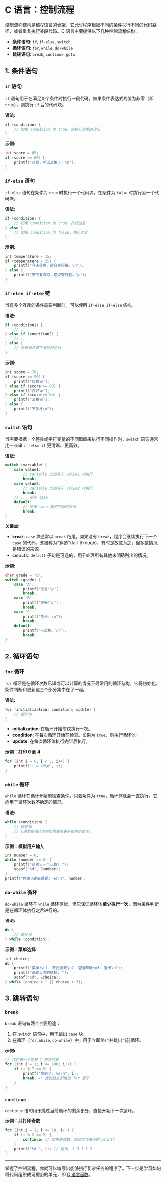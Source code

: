 # C 语言：控制流程

控制流程结构是编程语言的骨架，它允许程序根据不同的条件执行不同的代码路径，或者重复执行某段代码。C 语言主要提供以下几种控制流程结构：

- **条件语句**: `if`, `if-else`, `switch`
- **循环语句**: `for`, `while`, `do-while`
- **跳转语句**: `break`, `continue`, `goto`

## 1. 条件语句

### `if` 语句

`if` 语句用于在满足某个条件时执行一段代码。如果条件表达式的值为非零（即 `true`），则执行 `if` 后的代码块。

**语法:**
```c
if (condition) {
    // 如果 condition 为 true，则执行这里的代码
}
```

**示例:**
```c
int score = 85;
if (score >= 60) {
    printf("恭喜，考试及格了！\n");
}
```

### `if-else` 语句

`if-else` 语句在条件为 `true` 时执行一个代码块，在条件为 `false` 时执行另一个代码块。

**语法:**
```c
if (condition) {
    // 如果 condition 为 true，执行这里
} else {
    // 如果 condition 为 false，执行这里
}
```

**示例:**
```c
int temperature = 15;
if (temperature > 25) {
    printf("今天很热，适合穿短袖。\n");
} else {
    printf("天气有点凉，建议穿外套。\n");
}
```

### `if-else if-else` 链

当有多个互斥的条件需要判断时，可以使用 `if-else if-else` 结构。

**语法:**
```c
if (condition1) {
    // ...
} else if (condition2) {
    // ...
} else {
    // 所有条件都不满足时执行
}
```

**示例:**
```c
int score = 78;
if (score >= 90) {
    printf("优秀\n");
} else if (score >= 80) {
    printf("良好\n");
} else if (score >= 60) {
    printf("及格\n");
} else {
    printf("不及格\n");
}
```

### `switch` 语句

当需要根据一个整数或字符变量的不同取值来执行不同操作时，`switch` 语句通常比一长串 `if-else if` 更清晰、更高效。

**语法:**
```c
switch (variable) {
    case value1:
        // variable 的值等于 value1 时执行
        break;
    case value2:
        // variable 的值等于 value2 时执行
        break;
    // ... 更多 case
    default:
        // 所有 case 都不匹配时执行
        break;
}
```
**关键点**:
- **`break`**: `case` 块通常以 `break` 结尾。如果没有 `break`，程序会继续执行下一个 `case` 的代码，这被称为"穿透"(fall-through)，有时是故意为之，但多数情况是错误的来源。
- **`default`**: `default` 子句是可选的，用于处理所有其他未明确列出的情况。

**示例:**
```c
char grade = 'B';
switch (grade) {
    case 'A':
        printf("优秀!\n");
        break;
    case 'B':
        printf("良好!\n");
        break;
    case 'C':
        printf("及格。\n");
        break;
    default:
        printf("不及格。\n");
        break;
}
```

## 2. 循环语句

### `for` 循环

`for` 循环是在循环次数已知或可以计算的情况下最常用的循环结构。它将初始化、条件判断和更新这三个部分集中在了一起。

**语法:**
```c
for (initialization; condition; update) {
    // 循环体
}
```
- **initialization**: 在循环开始前仅执行一次。
- **condition**: 在每次循环开始前检查。如果为 `true`，则执行循环体。
- **update**: 在每次循环体执行完毕后执行。

**示例：打印 0 到 4**
```c
for (int i = 0; i < 5; i++) {
    printf("i = %d\n", i);
}
```

### `while` 循环

`while` 循环在循环开始前检查条件。只要条件为 `true`，循环体就会一直执行。它适用于循环次数不确定的情况。

**语法:**
```c
while (condition) {
    // 循环体
    // (通常在循环体内部需要有更新条件的操作)
}
```

**示例：模拟用户输入**
```c
int number = 0;
while (number <= 0) {
    printf("请输入一个正数: ");
    scanf("%d", &number);
}
printf("你输入的正数是: %d\n", number);
```

### `do-while` 循环

`do-while` 循环与 `while` 循环类似，但它保证循环体**至少执行一次**，因为条件判断是在循环体执行之后进行的。

**语法:**
```c
do {
    // 循环体
} while (condition);
```

**示例：菜单选择**
```c
int choice;
do {
    printf("菜单:\n1. 开始游戏\n2. 查看帮助\n3. 退出\n");
    printf("请输入你的选择: ");
    scanf("%d", &choice);
} while (choice < 1 || choice > 3);
```

## 3. 跳转语句

### `break`

`break` 语句有两个主要用途：
1.  在 `switch` 语句中，用于跳出 `case` 块。
2.  在循环（`for`, `while`, `do-while`）中，用于立即终止并跳出当前循环。

**示例:**
```c
// 找到第一个能被 7 整除的数
for (int i = 1; i <= 100; i++) {
    if (i % 7 == 0) {
        printf("找到了: %d\n", i);
        break; // 找到后立即跳出 for 循环
    }
}
```

### `continue`

`continue` 语句用于跳过当前循环的剩余部分，直接开始下一次循环。

**示例：只打印奇数**
```c
for (int i = 1; i <= 10; i++) {
    if (i % 2 == 0) {
        continue; // 如果是偶数，跳过本次循环的 printf
    }
    printf("%d ", i); // 输出: 1 3 5 7 9
}
```

---

掌握了控制流程，你就可以编写出能够执行复杂任务的程序了。下一步是学习如何将代码组织成可重用的单元，即 [C 语言函数](c-functions.md)。 
